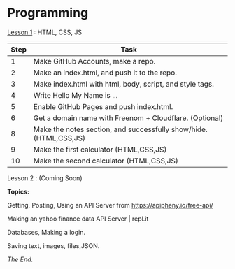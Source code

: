 # Programming
<a href = "/lesson1.html">Lesson 1</a> : HTML, CSS, JS

| Step | Task                                                         |
| ---- | ------------------------------------------------------------ |
| 1    | Make GitHub Accounts, make a repo.                           |
| 2    | Make an index.html, and push it to the repo.                 |
| 3    | Make index.html with html, body, script, and style tags.     |
| 4    | Write Hello My Name is ...                                   |
| 5    | Enable GitHub Pages and push index.html.                     |
| 6    | Get a domain name with Freenom + Cloudflare. (Optional)      |
| 8    | Make the notes section, and successfully show/hide. (HTML,CSS,JS) |
| 9    | Make the first calculator (HTML,CSS,JS)                      |
| 10   | Make the second calculator (HTML,CSS,JS)                     |

Lesson 2 : (Coming Soon)

**Topics:** 

Getting, Posting, Using an API Server from https://apipheny.io/free-api/ 

Making an yahoo finance data API Server | repl.it

Databases, Making a login.

Saving text, images, files,JSON.

*The End.*
